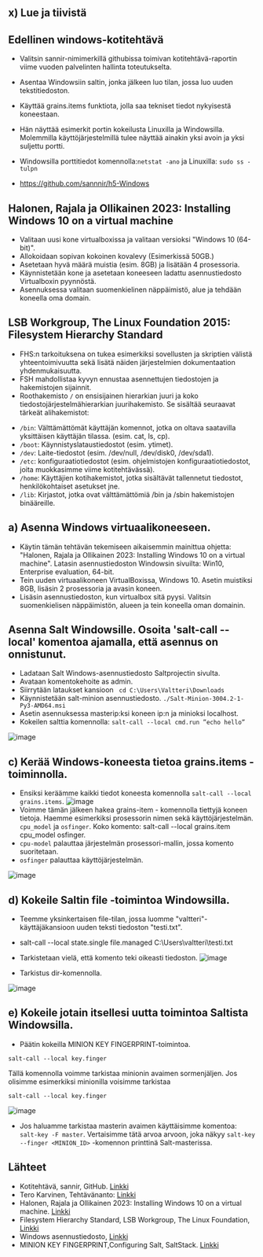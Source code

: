 ## x) Lue ja tiivistä

## Edellinen windows-kotitehtävä

- Valitsin sannir-nimimerkillä githubissa toimivan kotitehtävä-raportin viime vuoden palvelinten hallinta toteutukselta.
- Asentaa Windowsiin saltin, jonka jälkeen luo tilan, jossa luo uuden tekstitiedoston.
  
- Käyttää grains.items funktiota, jolla saa tekniset tiedot nykyisestä koneestaan.

- Hän näyttää esimerkit portin kokeilusta Linuxilla ja Windowsilla. Molemmilla käyttöjärjestelmillä tulee näyttää ainakin yksi avoin ja yksi suljettu portti.
  
- Windowsilla porttitiedot komennolla:`netstat -ano` ja Linuxilla: `sudo ss -tulpn`
  
- https://github.com/sannnir/h5-Windows

## Halonen, Rajala ja Ollikainen 2023: Installing Windows 10 on a virtual machine
- Valitaan uusi kone virtualboxissa ja valitaan versioksi "Windows 10 (64-bit)".
- Allokoidaan sopivan kokoinen kovalevy (Esimerkissä 50GB.)
- Asetetaan hyvä määrä muistia (esim. 8GB) ja lisätään 4 prosessoria.
- Käynnistetään kone ja asetetaan koneeseen ladattu asennustiedosto Virtualboxin pyynnöstä.
- Asennuksessa valitaan suomenkielinen näppäimistö, alue ja tehdään koneella oma domain.

## LSB Workgroup, The Linux Foundation 2015: Filesystem Hierarchy Standard
- FHS:n tarkoituksena on tukea esimerkiksi sovellusten ja skriptien välistä yhteentoimivuutta sekä lisätä näiden järjestelmien dokumentaation yhdenmukaisuutta.
- FSH mahdollistaa kyvyn ennustaa asennettujen tiedostojen ja hakemistojen sijainnit.
- Roothakemisto `/` on ensisijainen hierarkian juuri ja koko tiedostojärjestelmähierarkian juurihakemisto. Se sisältää seuraavat tärkeät alihakemistot:

* `/bin`: Välttämättömät käyttäjän komennot, jotka on oltava saatavilla yksittäisen käyttäjän tilassa. (esim. cat, ls, cp).
* `/boot`: Käynnistyslataustiedostot (esim. ytimet).
* `/dev`: Laite-tiedostot (esim. /dev/null, /dev/disk0, /dev/sda1).
* `/etc`: konfiguraatiotiedostot (esim. ohjelmistojen konfiguraatiotiedostot, joita muokkasimme viime kotitehtävässä).
* `/home`: Käyttäjien kotihakemistot, jotka sisältävät tallennetut tiedostot, henkilökohtaiset asetukset jne.
* `/lib`: Kirjastot, jotka ovat välttämättömiä /bin ja /sbin hakemistojen binääreille.

## a) Asenna Windows virtuaalikoneeseen.
- Käytin tämän tehtävän tekemiseen aikaisemmin mainittua ohjetta: "Halonen, Rajala ja Ollikainen 2023: Installing Windows 10 on a virtual machine". Latasin asennustiedoston Windowsin sivuilta: Win10, Enterprise evaluation, 64-bit.
-  Tein uuden virtuaalikoneen VirtualBoxissa, Windows 10. Asetin muistiksi 8GB, lisäsin 2 prosessoria ja avasin koneen.
-  Lisäsin asennustiedoston, kun virtualbox sitä pyysi. Valitsin suomenkielisen näppäimistön, alueen ja tein koneella oman domainin.

## Asenna Salt Windowsille. Osoita 'salt-call --local' komentoa ajamalla, että asennus on onnistunut.

- Ladataan Salt Windows-asennustiedosto Saltprojectin sivulta.
- Avataan komentokehoite as admin.
- Siirrytään lataukset kansioon
` cd C:\Users\Valtteri\Downloads`
- Käynnistetään salt-minion asennustiedosto.
`./Salt-Minion-3004.2-1-Py3-AMD64.msi`
- Asetin asennuksessa masterip:ksi koneen ip:n ja minioksi localhost.
- Kokeilen salttia komennolla: `salt-call --local cmd.run ”echo hello”`

![image](https://github.com/WindoCode/PalvelintenHallinta/assets/110290723/0fc6dea9-7e3f-43bf-80c4-e9b1b58f7040)

## c) Kerää Windows-koneesta tietoa grains.items -toiminnolla. 

- Ensiksi keräämme kaikki tiedot koneesta komennolla `salt-call --local grains.items`.
![image](https://github.com/WindoCode/PalvelintenHallinta/assets/110290723/91eac708-39da-436d-ab74-1423cfb30654)
- Voimme tämän jälkeen hakea grains-item - komennolla tiettyjä koneen tietoja. Haemme esimerkiksi prosessorin nimen sekä käyttöjärjestelmän. `cpu_model` ja `osfinger`. Koko komento: salt-call --local grains.item cpu_model osfinger.
- `cpu-model` palauttaa järjestelmän prosessori-mallin, jossa komento suoritetaan.
- `osfinger`  palauttaa käyttöjärjestelmän.

![image](https://github.com/WindoCode/PalvelintenHallinta/assets/110290723/aaae0107-3e2d-4da7-863c-1b032661bf3b)

## d) Kokeile Saltin file -toimintoa Windowsilla.
- Teemme yksinkertaisen file-tilan, jossa luomme "valtteri"-käyttäjäkansioon uuden teksti tiedoston "testi.txt".
- salt-call --local state.single file.managed C:\Users\valtteri\testi.txt
- Tarkistetaan vielä, että komento teki oikeasti tiedoston.
![image](https://github.com/WindoCode/PalvelintenHallinta/assets/110290723/07a728e3-7dbf-416e-a343-0f99ba38d233)

- Tarkistus dir-komennolla.

![image](https://github.com/WindoCode/PalvelintenHallinta/assets/110290723/22ef56d3-a32b-4585-a260-e4828ba5944f)

## e) Kokeile jotain itsellesi uutta toimintoa Saltista Windowsilla.

- Päätin kokeilla MINION KEY FINGERPRINT-toimintoa.
```
salt-call --local key.finger
```

Tällä komennolla voimme tarkistaa minionin avaimen sormenjäljen. Jos olisimme esimerkiksi minionilla voisimme tarkistaa 

```
salt-call --local key.finger
```

![image](https://github.com/WindoCode/PalvelintenHallinta/assets/110290723/c1cf3640-bfd9-4e31-877f-1da269800e32)

- Jos haluamme tarkistaa masterin avaimen käyttäisimme komentoa: `salt-key -F master`. Vertaisimme tätä arvoa arvoon, joka näkyy `salt-key --finger <MINION_ID>` -komennon printtinä Salt-masterissa.


## Lähteet

- Kotitehtävä, sannir, GitHub. [Linkki](https://github.com/sannnir/h5-Windows)
- Tero Karvinen, Tehtävänanto: [Linkki](https://terokarvinen.com/2023/configuration-management-2023-autumn/#h6-windows)
- Halonen, Rajala ja Ollikainen 2023: Installing Windows 10 on a virtual machine. [Linkki](https://github.com/therealhalonen/PhishSticks/blob/master/notes/ollikainen/windows.md)
- Filesystem Hierarchy Standard, LSB Workgroup, The Linux Foundation, [Linkki](https://refspecs.linuxfoundation.org/FHS_3.0/fhs/index.html)
- Windows asennustiedosto, [Linkki](https://www.microsoft.com/en-us/evalcenter/download-windows-10-enterprise)
- MINION KEY FINGERPRINT,Configuring Salt, SaltStack. [Linkki](https://docs.saltproject.io/en/latest/ref/configuration/index.html)




